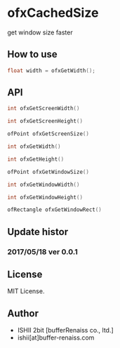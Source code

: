 # ofxCachedSize

get window size faster

## How to use

```cpp
float width = ofxGetWidth();
```

## API

```cpp
int ofxGetScreenWidth()

int ofxGetScreenHeight()

ofPoint ofxGetScreenSize()

int ofxGetWidth()

int ofxGetHeight()

ofPoint ofxGetWindowSize()

int ofxGetWindowWidth()

int ofxGetWindowHeight()

ofRectangle ofxGetWindowRect()
```

## Update histor

### 2017/05/18 ver 0.0.1

## License

MIT License.

## Author

* ISHII 2bit [bufferRenaiss co., ltd.]
* ishii[at]buffer-renaiss.com


